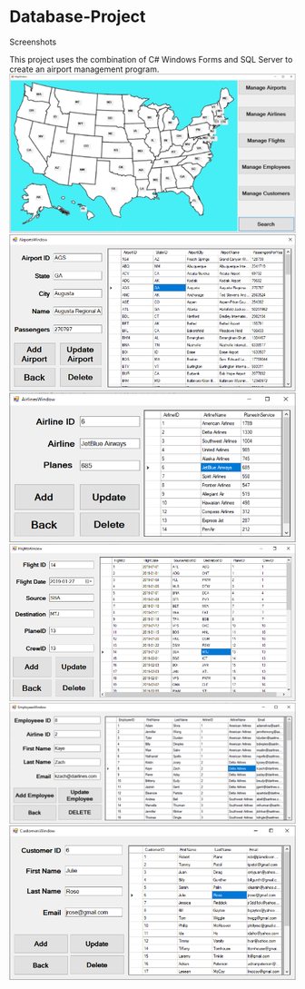 # Database-Project

Screenshots

This project uses the combination of C# Windows Forms and SQL Server to create an airport management program.
![](Map%20Window.png)
![](Airports%20Window.png)
![](Airlines%20Window.png)
![](Flights%20Window.png)
![](Employees%20Window.png)
![](Customers%20Window.png)


